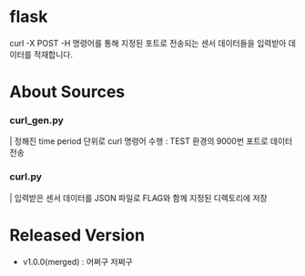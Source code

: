 # flask
curl -X POST -H 명령어를 통해 지정된 포트로 전송되는 센서 데이터들을 입력받아 데이터를 적재합니다.

# About Sources
### curl_gen.py
| 정해진 time period 단위로 curl 명령어 수행 : TEST 환경의 9000번 포트로 데이터 전송

### curl.py
| 입력받은 센서 데이터를 JSON 파일로 FLAG와 함께 지정된 디렉토리에 저장

# Released Version
- v1.0.0(merged) : 어쩌구 저쩌구
